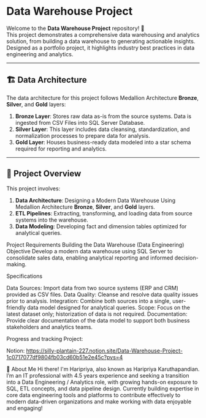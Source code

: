 # Data Warehouse Project

Welcome to the **Data Warehouse Project** repository! 🚀  
This project demonstrates a comprehensive data warehousing and analytics solution, from building a data warehouse to generating actionable insights. Designed as a portfolio project, it highlights industry best practices in data engineering and analytics.

---
## 🏗️ Data Architecture

The data architecture for this project follows Medallion Architecture **Bronze**, **Silver**, and **Gold** layers:

1. **Bronze Layer**: Stores raw data as-is from the source systems. Data is ingested from CSV Files into SQL Server Database.
2. **Silver Layer**: This layer includes data cleansing, standardization, and normalization processes to prepare data for analysis.
3. **Gold Layer**: Houses business-ready data modeled into a star schema required for reporting and analytics.

---
## 📖 Project Overview

This project involves:

1. **Data Architecture**: Designing a Modern Data Warehouse Using Medallion Architecture **Bronze**, **Silver**, and **Gold** layers.
2. **ETL Pipelines**: Extracting, transforming, and loading data from source systems into the warehouse.
3. **Data Modeling**: Developing fact and dimension tables optimized for analytical queries.

Project Requirements
  Building the Data Warehouse (Data Engineering)
Objective
  Develop a modern data warehouse using SQL Server to consolidate sales data, enabling analytical reporting and informed decision-making.

Specifications

Data Sources: Import data from two source systems (ERP and CRM) provided as CSV files.
Data Quality: Cleanse and resolve data quality issues prior to analysis.
Integration: Combine both sources into a single, user-friendly data model designed for analytical queries.
Scope: Focus on the latest dataset only; historization of data is not required.
Documentation: Provide clear documentation of the data model to support both business stakeholders and analytics teams.

Progress and tracking Project:

  Notion: https://silly-plantain-227.notion.site/Data-Warehouse-Project-1c0717077df9804fb03cd60b51e2e45c?pvs=4

🌟 About Me
Hi there! I'm Haripriya, also known as Haripriya Karuthapandian. I’m an IT professional with 4.5 years experience and seeking a transition into a Data Engineering / Analytics role, with growing hands-on exposure to SQL, ETL concepts, and data pipeline design. Currently building expertise in core data engineering tools and platforms to contribute effectively to modern data-driven organizations and make working with data enjoyable and engaging!

